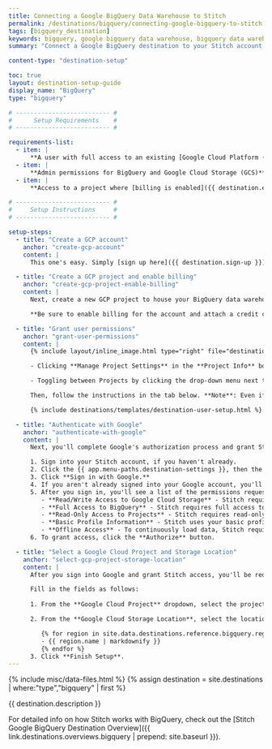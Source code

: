 ```yaml
---
title: Connecting a Google BigQuery Data Warehouse to Stitch
permalink: /destinations/bigquery/connecting-google-bigquery-to-stitch
tags: [bigquery_destination]
keywords: bigquery, google bigquery data warehouse, bigquery data warehouse, bigquery etl, etl to bigquery, bigquery destination
summary: "Connect a Google BigQuery destination to your Stitch account."

content-type: "destination-setup"

toc: true
layout: destination-setup-guide
display_name: "BigQuery"
type: "bigquery"

# -------------------------- #
#      Setup Requirements    #
# -------------------------- #

requirements-list:
  - item: |
      **A user with full access to an existing [Google Cloud Platform (GCP) project within {{ destination.display_name }}]({{ destination.setup-project }}){:target="_blank"}**. Stitch won't be able to create one for you.
  - item: |
      **Admin permissions for BigQuery and Google Cloud Storage (GCS)**. This includes the BigQuery Admin and Storage Admin permissions. Stitch requires these permissions to [create and use a GCS bucket](https://cloud.google.com/storage/docs/access-control/bucket-level-iam){:target="_blank"} to load replicated data into BigQuery.
  - item: |
      **Access to a project where [billing is enabled]({{ destination.enable-billing }}){:target="_blank"} and a credit card is attached**. Even if you're using BigQuery's free trial, billing must still be enabled for Stitch to load data.

# -------------------------- #
#     Setup Instructions     #
# -------------------------- #

setup-steps:
  - title: "Create a GCP account"
    anchor: "create-gcp-account"
    content: |
      This one's easy. Simply [sign up here]({{ destination.sign-up }}) and you'll receive a $300 credit.

  - title: "Create a GCP project and enable billing"
    anchor: "create-gcp-project-enable-billing"
    content: |
      Next, create a new GCP project to house your BigQuery data warehouse by following [these instructions]({{ destination.setup-project }}).

      **Be sure to enable billing for the account and attach a credit card, even if you're using the free trial option.** If billing isn't enabled, Stitch will encounter issues when loading data into your data warehouse.

  - title: "Grant user permissions"
    anchor: "grant-user-permissions"
    content: |
      {% include layout/inline_image.html type="right" file="destinations/bigquery-dashboard-project-info.png" alt="The project Info box on the GCP Platform Dashboard page." max-width="250px" %}After the project has been created, open the project in the GCP console. You can do this by either:

      - Clicking **Manage Project Settings** in the **Project Info** box on the dashboard page, as seen to the right.

      - Toggling between Projects by clicking the drop-down menu next to the Google Cloud Platform logo in the upper-left corner.

      Then, follow the instructions in the tab below. **Note**: Even if the user has Owner permissions, the permissions outlined below must still be granted to the user. Stitch will encounter loading errors otherwise.

      {% include destinations/templates/destination-user-setup.html %}

  - title: "Authenticate with Google"
    anchor: "authenticate-with-google"
    content: |
      Next, you'll complete Google's authorization process and grant Stitch access to the BigQuery project you created in [Step 2](#create-gcp-project-enable-billing).

      1. Sign into your Stitch account, if you haven't already.
      2. Click the {{ app.menu-paths.destination-settings }}, then the **{{ destination.display_name }}** icon.
      3. Click **Sign in with Google.**
      4. If you aren't already signed into your Google account, you'll be prompted for your credentials. **Sign in as the same user you granted BigQuery and Storage Admin permissions to in [Step 3](#grant-user-permissions).**
      5. After you sign in, you'll see a list of the permissions requested by Stitch:
         - **Read/Write Access to Google Cloud Storage** - Stitch requires Read/Write access to create and use a GCS bucket to load replicated data into BigQuery.
         - **Full Access to BigQuery** - Stitch requires full access to be able to create datasets and load data into BigQuery.
         - **Read-Only Access to Projects** - Stitch requires read-only access to projects to allow you to select a project to use during the BigQuery setup process.
         - **Basic Profile Information** - Stitch uses your basic profile info to retrieve your user ID.
         - **Offline Access** - To continuously load data, Stitch requires offline access. This allows the authorization token generated during setup process to be used for more than an hour after the initial authentication takes place.
      6. To grant access, click the **Authorize** button.

  - title: "Select a Google Cloud Project and Storage Location"
    anchor: "select-gcp-project-storage-location"
    content: |
      After you sign into Google and grant Stitch access, you'll be redirected back to Stitch. The last step is to select the select a project and define a storage location for your destination.

      Fill in the fields as follows:
     
      1. From the **Google Cloud Project** dropdown, select the project you created in [Step 2](#create-gcp-project-enable-billing).

      2. From the **Google Cloud Storage Location**, select the location where data should be stored:

         {% for region in site.data.destinations.reference.bigquery.region-list %}
         - {{ region.name | markdownify }}
         {% endfor %}
      3. Click **Finish Setup**.
---
```

{% include misc/data-files.html %}
{% assign destination = site.destinations | where:"type","bigquery" | first %}

{{ destination.description }}

For detailed info on how Stitch works with BigQuery, check out the [Stitch Google BigQuery Destination Overview]({{ link.destinations.overviews.bigquery | prepend: site.baseurl }}).